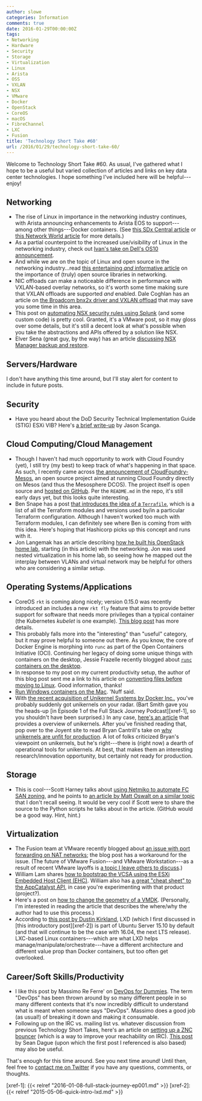 ```yaml
---
author: slowe
categories: Information
comments: true
date: 2016-01-29T00:00:00Z
tags:
- Networking
- Hardware
- Security
- Storage
- Virtualization
- Linux
- Arista
- OSS
- VXLAN
- NSX
- VMware
- Docker
- OpenStack
- CoreOS
- macOS
- FibreChannel
- LXC
- Fusion
title: 'Technology Short Take #60'
url: /2016/01/29/technology-short-take-60/
---
```


Welcome to Technology Short Take #60. As usual, I've gathered what I hope to be a useful but varied collection of articles and links on key data center technologies. I hope something I've included here will be helpful---enjoy!

## Networking

* The rise of Linux in importance in the networking industry continues, with Arista announcing enhancements to Arista EOS to support---among other things---Docker containers. (See [this SDx Central article][link-2] or [this Network World article][link-3] for more details.)
* As a partial counterpoint to the increased use/visibility of Linux in the networking industry, check out [Ivan's take on Dell's OS10 announcement][link-17].
* And while we are on the topic of Linux and open source in the networking industry...read [this entertaining _and_ informative article][link-18] on the importance of (truly) open source libraries in networking.
* NIC offloads can make a noticeable difference in performance with VXLAN-based overlay networks, so it's worth some time making sure that VXLAN offloads are supported _and_ enabled. Dale Coghlan has an article on [the Broadcom bnx2x driver and VXLAN offload][link-7] that may save you some time in this area.
* This post on [automating NSX security rules using Splunk][link-9] (and some custom code) is pretty cool. Granted, it's a VMware post, so it may gloss over some details, but it's still a decent look at what's possible when you take the abstractions and APIs offered by a solution like NSX.
* Elver Sena (great guy, by the way) has an article [discussing NSX Manager backup and restore][link-29].

## Servers/Hardware

I don't have anything this time around, but I'll stay alert for content to include in future posts.

## Security

* Have you heard about the DoD Security Technical Implementation Guide (STIG) ESXi VIB? Here's [a brief write-up][link-19] by Jason Scanga.

## Cloud Computing/Cloud Management

* Though I haven't had much opportunity to work with Cloud Foundry (yet), I still try (my best) to keep track of what's happening in that space. As such, I recently came across [the announcement of CloudFoundry-Mesos][link-13], an open source project aimed at running Cloud Foundry directly on Mesos (and thus the Mesosphere DCOS). The project itself is open source and [hosted on GitHub][link-12]. Per the `README.md` in the repo, it's still early days yet, but this looks quite interesting.
* Ben Snape has a post [that introduces the idea of a `Terrafile`][link-16], which is a list of all the Terraform modules and versions used by/in a particular Terraform configuration. Although I haven't worked too much with Terraform modules, I can definitely see where Ben is coming from with this idea. Here's hoping that Hashicorp picks up this concept and runs with it.
* Jon Langemak has an article describing [how he built his OpenStack home lab][link-23], starting (in this article) with the networking. Jon was used nested virtualization in his home lab, so seeing how he mapped out the interplay between VLANs and virtual network may be helpful for others who are considering a similar setup.

## Operating Systems/Applications

* CoreOS `rkt` is coming along nicely; version 0.15.0 was recently introduced an includes a new `rkt fly` feature that aims to provide better support for software that needs more privileges than a typical container (the Kubernetes _kubelet_ is one example). [This blog post][link-1] has more details.
* This probably falls more into the "interesting" than "useful" category, but it may prove helpful to someone out there. As you know, the core of Docker Engine is morphing into `runc` as part of the Open Containers Initiative (OCI). Continuing her legacy of doing some unique things with containers on the desktop, Jessie Frazelle recently blogged about [`runc` containers on the desktop][link-8].
* In response to my post on my current productivity setup, the author of this blog post sent me a link to his article on [converting files before moving to Linux][link-14]. Good information, thanks!
* [Run Windows containers on the Mac][link-15]. 'Nuff said.
* With [the recent acquisition of Unikernel Systems by Docker Inc.][link-20], you've probably suddenly got unikernels on your radar. (Bart Smith gave you the heads-up [in Episode 1 of the Full Stack Journey Podcast][xref-1], so you shouldn't have been surprised.) In any case, [here's an article][link-21] that provides a overview of unikernels. After you've finished reading that, pop over to the Joyent site to read Bryan Cantrill's take on [why unikernels are unfit for production][link-22]. A lot of folks criticized Bryan's viewpoint on unikernels, but he's right---there is (right now) a dearth of operational tools for unikernels. At best, that makes them an interesting research/innovation opportunity, but certainly not ready for production.

## Storage

* This is cool---Scott Harney talks about [using Netmiko to automate FC SAN zoning][link-5], and he points to [an article by Matt Oswalt on a similar topic][link-6] that I don't recall seeing. It would be very cool if Scott were to share the source to the Python scripts he talks about in the article. (GitHub would be a good way. Hint, hint.)

## Virtualization

* The Fusion team at VMware recently blogged about [an issue with port forwarding on NAT networks][link-4]; the blog post has a workaround for the issue. (The future of VMware Fusion---and VMware Workstation---as a result of recent VMware layoffs is [a topic I leave others to discuss][link-30].)
* William Lam shares [how to bootstrap the VCSA using the ESXi Embedded Host Client (EHC)][link-10]. William also has [a great "cheat sheet" to the AppCatalyst API][link-24], in case you're experimenting with that product (project?).
* Here's a post on [how to change the geometry of a VMDK][link-25]. (Personally, I'm interested in reading the article that describes the where/why the author had to use this process.)
* According to [this post by Dustin Kirkland][link-28], LXD (which I first discussed in [this introductory post][xref-2]) is part of Ubuntu Server 15.10 by default (and that will continue to be the case with 16.04, the next LTS release). LXC-based Linux containers---which are what LXD helps manage/manipulate/orchestrate---have a different architecture and different value prop than Docker containers, but too often get overlooked.

## Career/Soft Skills/Productivity

* I like this post by Massimo Re Ferre' on [DevOps for Dummies][link-11]. The term "DevOps" has been thrown around by so many different people in so many different contexts that it's now incredibly difficult to understand what is meant when someone says "DevOps". Massimo does a good job (as usual!) of breaking it down and making it consumable. 
* Following up on the IRC vs. mailing list vs. whatever discussion from previous Technology Short Takes, here's an article on [setting up a ZNC bouncer][link-26] (which is a way to improve your reachability on IRC). [This post][link-27] by Sean Dague (upon which the first post I referenced is also based) may also be useful.

That's enough for this time around. See you next time around! Until then, feel free to [contact me on Twitter][link-31] if you have any questions, comments, or thoughts.

[link-1]: https://coreos.com/blog/rkt-0.15.0-introduces-rkt-fly.html
[link-2]: https://www.sdxcentral.com/articles/news/arista-outfits-eos-for-containers-hybrid-clouds/2016/01/
[link-3]: http://www.networkworld.com/article/3023848/cloud-computing/arista-networks-pops-next-gen-os.html
[link-4]: https://blogs.vmware.com/teamfusion/2016/01/workaround-of-nat-port-forwarding-issue-in-fusion-8-1.html
[link-5]: http://www.scottharney.com/using-python-and-netmiko-to-automate-san-zoning/
[link-6]: http://keepingitclassless.net/2014/04/san-config-automation-ansible/
[link-7]: http://www.sneaku.com/2015/05/26/broadcom-bnx2x-driver-and-vxlan-offload/
[link-8]: https://blog.jessfraz.com/post/runc-containers-on-the-desktop/
[link-9]: https://blogs.vmware.com/networkvirtualization/2016/01/vmware-nsx-security-splunk.html
[link-10]: http://www.virtuallyghetto.com/2015/12/how-to-bootstrap-the-vcsa-using-the-esxi-embedded-host-client.html
[link-11]: http://it20.info/2015/12/devops-for-dummies/
[link-12]: https://github.com/mesos/cloudfoundry-mesos
[link-13]: https://mesosphere.com/blog/2015/12/15/cloud-foundry-dcos/
[link-14]: https://blog.iefdev.se/2015/12/converting-files-before-mv2linux/
[link-15]: https://github.com/nomisbeme/flotsam/blob/master/windowsdockeronthemac.md
[link-16]: http://bensnape.com/2016/01/14/terraform-design-patterns-the-terrafile/
[link-17]: http://blog.ipspace.net/2016/01/dell-os10-and-cumulus-linux.html
[link-18]: http://packetpushers.net/industry-needs-open-source-framework-switching-silicon/
[link-19]: http://www.vm5280.com/2016/01/dod-security-technical-implementation.html
[link-20]: https://www.docker.com/press-release-01212016docker-acquires-unikernel-systems-extend-breadth-docker-platfrom
[link-21]: https://ma.ttias.be/what-is-a-unikernel/
[link-22]: https://www.joyent.com/blog/unikernels-are-unfit-for-production
[link-23]: http://www.dasblinkenlichten.com/building-an-openstack-home-lab-the-lab/
[link-24]: http://www.virtuallyghetto.com/2016/01/cheatsheet-for-the-entire-vmware-appcatalyst-api-using-curl.html
[link-25]: https://michaelryom.dk/change-vmdk-geometry/
[link-26]: https://developer.ibm.com/opentech/2016/01/21/openstack-development-tips-setting-up-a-znc-bouncer/
[link-27]: https://dague.net/2014/09/13/my-irc-proxy-setup/
[link-28]: http://blog.dustinkirkland.com/2015/11/lxd-in-sky-with-diamonds.html
[link-29]: http://blog.senasosa.com/2015/12/nsx-manager-backup-and-restore.html
[link-30]: http://planetvm.net/blog/?p=2952
[link-31]: https://twitter.com/scott_lowe
[xref-1]: {{< relref "2016-01-08-full-stack-journey-ep001.md" >}}
[xref-2]: {{< relref "2015-05-06-quick-intro-lxd.md" >}}
